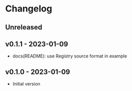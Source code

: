 # Changelog

## Unreleased

## v0.1.1 - 2023-01-09

- docs(README): use Registry source format in example

## v0.1.0 - 2023-01-09

- Initial version
